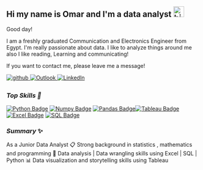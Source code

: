 ## Hi my name is Omar and I'm a data analyst <img src="https://user-images.githubusercontent.com/1303154/88677602-1635ba80-d120-11ea-84d8-d263ba5fc3c0.gif" width="28px" alt="hi">

Good day!

I am a  freshly graduated Communication and Electronics Engineer from Egypt. I'm really passionate about data. I like to analyze things around me also I like reading, Learning and communicating! 

If you want to contact me, please leave me a message!

<a href="https://github.com/fwmazhar" target="_blank">
<img src=https://img.shields.io/badge/github-%2324292e.svg?&style=for-the-badge&logo=github&logoColor=white alt=github style="margin-bottom: 5px;" />
</a>
<a href="mailto:omer_mazhar@hotmail.com" target="_blank">
    <img src="https://img.shields.io/badge/Outlook-%230078D4.svg?&style=for-the-badge&logo=microsoft-outlook&logoColor=white" alt="Outlook" style="margin-bottom: 5px;" />
</a>

<a href="https://www.linkedin.com/in/omar-mazhar-134904207/" target="_blank">
    <img src="https://img.shields.io/badge/linkedin-%230077B5.svg?&style=for-the-badge&logo=linkedin&logoColor=white" alt="LinkedIn" style="margin-bottom: 5px;" />
</a>


### ***Top Skills 💫***
[![Python Badge](https://img.shields.io/badge/Python-FFD43B?style=for-the-badge&logo=python&logoColor=blue)](#) [![Numpy Badge](https://img.shields.io/badge/Numpy-777BB4?style=for-the-badge&logo=numpy&logoColor=white)](#) [![Pandas Badge](https://img.shields.io/badge/Pandas-2C2D72?style=for-the-badge&logo=pandas&logoColor=white)](#)[![Tableau Badge](https://img.shields.io/badge/Tableau-E97627?style=for-the-badge&logo=tableau&logoColor=white)](#) 
[![Excel Badge](https://img.shields.io/badge/Excel-217346?style=for-the-badge&logo=microsoft-excel&logoColor=white)](#) 
[![SQL Badge](https://img.shields.io/badge/SQL-4479A1?style=for-the-badge&logo=postgresql&logoColor=white)](#)
 
 
 ###  ***Summary*** ✨

As a Junior Data Analyst
📋 Strong background in statistics , mathematics and programming
🔎 Data analysis | Data wrangling skills using Excel | SQL | Python
📊 Data visualization and storytelling skills using Tableau



<br/>  



<br/>  



